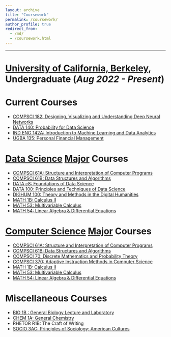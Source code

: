 ```yaml
---
layout: archive
title: "Coursework"
permalink: /coursework/
author_profile: true
redirect_from: 
  - /md/
  - /coursework.html
---
```

---

__[University of California, Berkeley](https://www.berkeley.edu/)__, Undergraduate (_Aug 2022 - Present_)
======

# Current Courses
* <a href = "https://classes.berkeley.edu/content/2024-fall-data-c182-001-lec-001" target = "_blank">COMPSCI 182: Designing, Visualizing and Understanding Deep Neural Networks</a> 
* <a href = "http://prob140.org/" target = "_blank">DATA 140: Probability for Data Science</a>
* <a href = "https://classes.berkeley.edu/content/2024-fall-indeng-142a-1-lec-1" target = "_blank">IND ENG 142A: Introduction to Machine Learning and Data Analytics</a> 
* <a href = "https://classes.berkeley.edu/content/2024-fall-ugba-135-001-lec-001" target = "_blank">UGBA 135: Personal Financial Management</a> 


# [Data Science](https://cdss.berkeley.edu/dsus) [Major](https://cdss.berkeley.edu/dsus/academics/data-science-major) Courses
* <a href = "https://cs61a.org/" target = "_blank">COMPSCI 61A: Structure and Interpretation of Computer Programs</a>
* <a href = "https://fa23.datastructur.es/" target = "_blank">COMPSCI 61B: Data Structures and Algorithms</a>
* <a href = "http://www.data8.org/fa22/" target = "_blank">DATA c8: Foundations of Data Science</a>
* <a href = "https://ds100.org" target = "_blank">DATA 100: Principles and Techniques of Data Science</a>
* <a href = "https://sites.google.com/berkeley.edu/dighum-100/home?pli=1" target = "_blank">DIGHUM 100: Theory and Methods in the Digital Humanities</a>
* <a href = "https://math.berkeley.edu/courses/overview/lowerdivcourses/math1b" target = "_blank">MATH 1B: Calculus II</a>
* <a href = "https://math.berkeley.edu/courses/overview/lowerdivcourses/math53" target = "_blank">MATH 53: Multivariable Calculus</a>
* <a href = "https://math.berkeley.edu/courses/overview/lowerdivcourses/math54" target = "_blank">MATH 54: Linear Algebra & Differential Equations</a>


# [Computer Science](https://eecs.berkeley.edu/cs/) [Major](https://eecs.berkeley.edu/academics/undergraduate/cs-ba/) Courses
* <a href = "https://cs61a.org/" target = "_blank">COMPSCI 61A: Structure and Interpretation of Computer Programs</a>
* <a href = "https://fa23.datastructur.es/" target = "_blank">COMPSCI 61B: Data Structures and Algorithms</a>
* <a href = "http://www.eecs70.org/" target = "_blank">COMPSCI 70: Discrete Mathematics and Probability Theory</a>
* <a href = "https://www2.eecs.berkeley.edu/Courses/CS370/" target = "_blank">COMPSCI 370: Adaptive Instruction Methods in Computer Science</a>
* <a href = "https://math.berkeley.edu/courses/overview/lowerdivcourses/math1b" target = "_blank">MATH 1B: Calculus II</a>
* <a href = "https://math.berkeley.edu/courses/overview/lowerdivcourses/math53" target = "_blank">MATH 53: Multivariable Calculus</a>
* <a href = "https://math.berkeley.edu/courses/overview/lowerdivcourses/math54" target = "_blank">MATH 54: Linear Algebra & Differential Equations</a>


# Miscellaneous Courses
* <a href = "https://classes.berkeley.edu/content/2023-fall-biology-1b-001-lec-001" target = "_blank">BIO 1B : General Biology Lecture and Laboratory</a>
* <a href = "https://slc.berkeley.edu/programs/science/courses-supported/chemistry-1a-1al" target = "_blank">CHEM 1A: General Chemistry</a>
* RHETOR R1B: The Craft of Writing
* <a href = "https://classes.berkeley.edu/content/2023-fall-sociol-3ac-001-lec-001" target = "_blank">SOCIO 3AC: Principles of Sociology: American Cultures</a>
